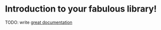# Introduction to your fabulous library!

TODO: write [great documentation](http://jacobian.org/writing/what-to-write/)
